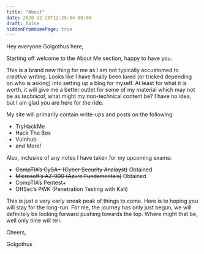 ```yaml
---
title: "About"
date: 2020-12-28T12:25:54-06:00
draft: false
hiddenFromHomePage: true
---
```


Hey everyone Golgothus here,

Starting off welcome to the About Me section, happy to have you.

This is a brand new thing for me as I am not typically accustomed to *creative* writing. Looks like I have finally been lured (or tricked depending on who is asking) into setting up a blog for myself. At least for what it is worth, it will give me a better outlet for some of my material which may not be as *technical*, what might my non-technical content be? I have no idea, but I am glad you are here for the ride.

My site will primarily contain write-ups and posts on the following:
- TryHackMe
- Hack The Box
- Vulnhub
- and More!

Also, inclusive of any notes I have taken for my upcoming exams:
- ~~CompTIA’s CySA+ (Cyber Security Analayst)~~ Obtained
- ~~Microsoft’s AZ-900 (Azure Fundamentals)~~ Obtained
- CompTIA’s Pentest+
- OffSec’s PWK (Penetration Testing with Kali)

This is just a very early sneak peak of things to come. Here is to hoping you will stay for the long-run. For me, the journey has only just begun, we will definitely be looking forward pushing towards the top. Where might that be, well only time will tell.

Cheers,

Golgothus

